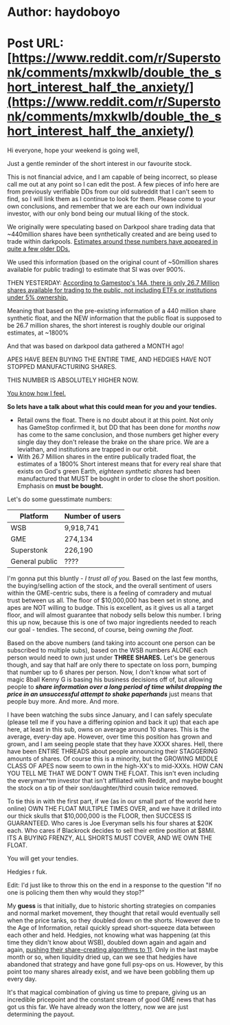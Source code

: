 # Author: haydoboyo
# Post URL: [https://www.reddit.com/r/Superstonk/comments/mxkwlb/double_the_short_interest_half_the_anxiety/](https://www.reddit.com/r/Superstonk/comments/mxkwlb/double_the_short_interest_half_the_anxiety/)


Hi everyone, hope your weekend is going well,

Just a gentle reminder of the short interest in our favourite stock.

This is not financial advice, and I am capable of being incorrect, so please call me out at any point so I can edit the post. A few pieces of info here are from previously verifiable DDs from our old subreddit that I can't seem to find, so I will link them as I continue to look for them. Please come to your own conclusions, and remember that we are each our own individual investor, with our only bond being our mutual liking of the stock.

We originally were speculating based on Darkpool share trading data that ~440million shares have been synthetically created and are being used to trade within darkpools. [Estimates around these numbers have appeared in quite a few older DDs.](https://www.reddit.com/r/GME/comments/m7x2gq/dd_i_did_the_math_there_is_literally_no_doubt/)

We used this information (based on the original count of ~50million shares available for public trading) to estimate that SI was over 900%.

THEN YESTERDAY: [According to Gamestop's 14A, there is only 26.7 Million shares available for trading to the public, not including ETFs or institutions under 5% ownership.](https://preview.redd.it/1pqbq8iuzsu61.jpg?width=354&auto=webp&s=0b76796d2033adadffdcaa149f25287e66f6e3ab)

Meaning that based on the pre-existing information of a 440 million share synthetic float, and the NEW information that the public float is supposed to be 26.7 million shares, the short interest is roughly double our original estimates, at ~1800%

And that was based on darkpool data gathered a MONTH ago!

APES HAVE BEEN BUYING THE ENTIRE TIME, AND HEDGIES HAVE NOT STOPPED MANUFACTURING SHARES.

THIS NUMBER IS ABSOLUTELY HIGHER NOW.

[You know how I feel.](https://media.tenor.com/images/c883d2b9b94e0af0ce8e03a57a5f2c0f/tenor.gif)


**So lets have a talk about what this could mean for *you* and your tendies.**

* Retail owns the float. There is no doubt about it at this point. Not only has GameStop confirmed it, but DD that has been done for *months now* has come to the same conclusion, and those numbers get higher every single day they don't release the brake on the share price. We are a leviathan, and institutions are trapped in our orbit.
*  With 26.7 Million shares in the entire publically traded float, the estimates of a 1800% Short interest means that for every real share that exists on God's green Earth, *eighteen synthetic shares* had been manufactured that MUST be bought in order to close the short position. Emphasis on **must be bought.**






Let's do some guesstimate numbers:


Platform | Number of users
---|---
WSB | 9,918,741
GME |274,134
Superstonk | 226,190
General public| ????

I'm gonna put this bluntly - *I trust all of you.* Based on the last few months, the buying/selling action of the stock, and the overall sentiment of users within the GME-centric subs, there is a feeling of comradery and mutual trust between us all. The floor of $10,000,000 has been set in stone, and apes are NOT willing to budge. This is excellent, as it gives us all a target floor, and will almost guarantee that nobody sells below this number. I bring this up now, because this is one of two major ingredients needed to reach our goal - tendies. The second, of course, being *owning the float.*

Based on the above numbers (and taking into account one person can be subscribed to multiple subs), based on the WSB numbers ALONE each person would need to own just under **THREE SHARES.** Let's be generous though, and say that half are only there to spectate on loss porn, bumping that number up to 6 shares per person. Now, I don't know what sort of magic 8ball Kenny G is basing his business decisions off of, but allowing people to ***share information over a long period of time whilst dropping the price in an unsuccessful attempt to shake paperhands*** just means that people buy more. And more. And more.

I have been watching the subs since January, and I can safely speculate (please tell me if you have a differing opinion and back it up) that each ape here, at least in this sub, owns on average around 10 shares. This is the average, every-day ape. However, over time this position has grown and grown, and I am seeing people state that they have XXXX shares. Hell, there have been ENTIRE THREADS about people announcing their STAGGERING amounts of shares. Of course this is a minority, but the GROWING MIDDLE CLASS OF APES now seem to own in the high-XX's to mid-XXXs. HOW CAN YOU TELL ME THAT WE DON'T OWN THE FLOAT. This isn't even including the everyman^tm investor that isn't affiliated with Reddit, and maybe bought the stock on a tip of their son/daughter/third cousin twice removed.

To tie this in with the first part, if we (as in our small part of the world here online) OWN THE FLOAT MULTIPLE TIMES OVER, and we have it drilled into our thick skulls that $10,000,000 is the FLOOR, then SUCCESS IS GUARANTEED. Who cares is Joe Everyman sells his four shares at $20K each. Who cares if Blackrock decides to sell their entire position at $8Mil. ITS A BUYING FRENZY, ALL SHORTS MUST COVER, AND WE OWN THE FLOAT.

You will get your tendies.

Hedgies r fuk.

Edit: I'd just like to throw this on the end in a response to the question "If no one is policing them then why would they stop?"

My **guess** is that initially, due to historic shorting strategies on companies and normal market movement, they thought that retail would eventually sell when the price tanks, so they doubled down on the shorts. However due to the Age of Information, retail quickly spread short-squeeze data between each other and held. Hedgies, not knowing what was happening (at this time they didn't know about WSB), doubled down again and again and again, [pushing their share-creating algorithms to 11](https://lh3.googleusercontent.com/proxy/Pewyx0yeAeZx43GFIUw2XKr2dH4lsyYOWgSb_BndAFIKQZ7z0dObiwmN3WyEoAy8SejiQN80pYauNqzdwkkDQABGx-a0iFvLe0PQ5evH1zbGzJs3PzPu2J_PnPA7ar31Uzcar9giSyABj4yM9eLFkS95IHn94I8plN_5yGD6F2r4). Only in the last maybe month or so, when liquidity dried up, can we see that hedgies have abandoned that strategy and have gone full psy-ops on us. However, by this point too many shares already exist, and we have been gobbling them up every day.

It's that magical combination of giving us time to prepare, giving us an incredible pricepoint and the constant stream of good GME news that has got us this far. We have already won the lottery, now we are just determining the payout.